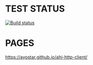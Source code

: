 # TEST STATUS

[![Build status](https://ci.appveyor.com/api/projects/status/klgp2qkhhjl5eb8t?svg=true)](https://ci.appveyor.com/project/ayostar/ahj-http-client-6veos)

# PAGES

https://ayostar.github.io/ahj-http-client/

